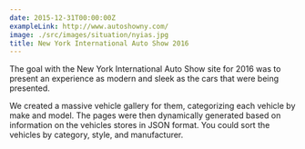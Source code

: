 ```yaml
---
date: 2015-12-31T00:00:00Z
exampleLink: http://www.autoshowny.com/
image: ./src/images/situation/nyias.jpg
title: New York International Auto Show 2016
---
```


The goal with the New York International Auto Show site for 2016 was to present an experience as modern and sleek as the cars that were being presented. 

We created a massive vehicle gallery for them, categorizing each vehicle by make and model. The pages were then dynamically generated based on information on the vehicles stores in JSON format. You could sort the vehicles by category, style, and manufacturer.